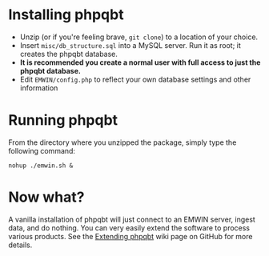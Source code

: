 Installing phpqbt
=============

- Unzip (or if you're feeling brave, `git clone`) to a location of your choice.
- Insert `misc/db_structure.sql` into a MySQL server. Run it as root; it creates the phpqbt database.
- **It is recommended you create a normal user with full access to just the phpqbt database.**
- Edit `EMWIN/config.php` to reflect your own database settings and other information

Running phpqbt
============

From the directory where you unzipped the package, simply type the following command:

`nohup ./emwin.sh &`

Now what?
========

A vanilla installation of phpqbt will just connect to an EMWIN server, ingest data, and do nothing. You can very easily extend the software to process various products. See the [Extending phpqbt](https://github.com/kirkmawa/phpqbt/wiki/Extending-phpqbt) wiki page on GitHub for more details.

